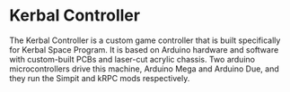 # Kerbal Controller

The Kerbal Controller is a custom game controller that is built specifically for Kerbal Space Program. It is based on Arduino hardware and software with custom-built PCBs and laser-cut acrylic chassis. Two arduino microcontrollers drive this machine, Arduino Mega and Arduino Due, and they run the Simpit and kRPC mods respectively.
